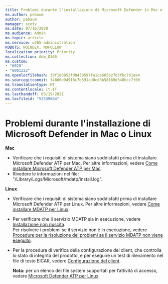```yaml
---
title: Problemi durante l'installazione di Microsoft Defender in Mac o Linux
ms.author: pebaum
author: pebaum
manager: scotv
ms.date: 07/16/2020
ms.audience: Admin
ms.topic: article
ms.service: o365-administration
ROBOTS: NOINDEX, NOFOLLOW
localization_priority: Priority
ms.collection: Adm_O365
ms.custom:
- "6028"
- "9001222"
ms.openlocfilehash: 39f180852fd0438597fa1ce665b2703fbc7b1aa4
ms.sourcegitcommit: f4866e94918c7b591ad0cd3b58169d340bcc7f00
ms.translationtype: HT
ms.contentlocale: it-IT
ms.lasthandoff: 05/19/2021
ms.locfileid: "52539684"
---
```

# <a name="issues-installing-microsoft-defender-on-mac-or-linux"></a>Problemi durante l'installazione di Microsoft Defender in Mac o Linux

**Mac**

- Verificare che i requisiti di sistema siano soddisfatti prima di installare Microsoft Defender ATP per Mac. Per altre informazioni, vedere [Come installare Microsoft Defender ATP per Mac](/windows/security/threat-protection/microsoft-defender-atp/microsoft-defender-atp-mac#how-to-install-microsoft-defender-atp-for-mac).  
- Rivedere le informazioni nel file: "/Library/Logs/Microsoft/mdatp/install.log".

**Linux**

- Verificare che i requisiti di sistema siano soddisfatti prima di installare Microsoft Defender ATP per Linux. Per altre informazioni, vedere [Come installare MDATP per Linux](/windows/security/threat-protection/microsoft-defender-atp/microsoft-defender-atp-linux#system-requirements). 
- Per verificare che il servizio MDATP sia in esecuzione, vedere [Installazione non riuscita](/windows/security/threat-protection/microsoft-defender-atp/linux-support-install#installation-failed).  
    Per risolvere i problemi se il servizio non è in esecuzione, vedere [Procedure per la risoluzione dei problemi se il servizio MDATP non viene eseguito](/windows/security/threat-protection/microsoft-defender-atp/linux-support-install#steps-to-troubleshoot-if-mdatp-service-isnt-running).
- Per la procedura di verifica della configurazione del client, che controlla lo stato di integrità del prodotto, e per eseguire un test di rilevamento nel file di testo EICAR, vedere [Configurazione del client](/windows/security/threat-protection/microsoft-defender-atp/linux-install-manually#client-configuration).  

    **Nota:** per un elenco dei file system supportati per l’attività di accesso, vedere [Microsoft Defender ATP per Linux](/windows/security/threat-protection/microsoft-defender-atp/microsoft-defender-atp-linux#system-requirements).